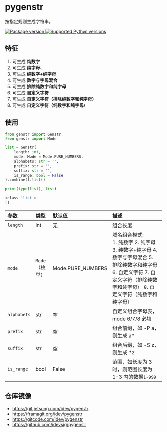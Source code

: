 # pygenstr

按指定规则生成字符串。   

<a href="https://pypi.org/project/genstr" target="_blank">
    <img src="https://img.shields.io/pypi/v/genstr.svg" alt="Package version">
</a>

<a href="https://pypi.org/project/genstr" target="_blank">
    <img src="https://img.shields.io/pypi/pyversions/genstr.svg" alt="Supported Python versions">
</a>

## 特征
1. 可生成 **纯数字**
2. 可生成 **纯字母**、
3. 可生成 **纯数字+纯字母**
4. 可生成 **数字与字母混合**
5. 可生成 **排除纯数字和纯字母**
6. 可生成 **自定义字符**
7. 可生成 **自定义字符（排除纯数字和纯字母）**
8. 可生成 **自定义字符（纯数字和纯字母）**

## 使用
```python
from genstr import Genstr
from genstr import Mode

list = Genstr(
    length: int,
    mode: Mode = Mode.PURE_NUMBERS,
    alphabets: str = '',
    prefix: str = '',
    suffix: str = '',
    is_range: bool = False
).combine().list()

print(type(list), list)
```

```bash
<class 'list'>
[]
```

|参数|类型|默认值|描述|
|:---|:---|:---|:---|
| `length` | int | 无 | 组合长度 |
| `mode` | `Mode`（枚举） | Mode.PURE_NUMBERS | 域名组合模式: <br/>1. 纯数字 2. 纯字母 3. 纯数字+纯字母 4. 数字与字母混合 5. 排除纯数字和纯字母 6. 自定义字符 7. 自定义字符（排除纯数字和纯字母） 8. 自定义字符（纯数字和纯字母）|    
| `alphabets` | str | 空 | 自定义组合字母表，mode 6/7/8 必填      
| `prefix` | str | 空 | 组合前缀，如 -P a，则生成 a*
| `suffix` | str | 空 | 组合后缀，如 -S z，则生成 *z
| `is_range` | bool | False | 范围，如长度为 3 时，则范围长度为 1-3 内的数据`1~999`

## 仓库镜像

- https://git.jetsung.com/idev/pygenstr
- https://framagit.org/idev/pygenstr
- https://gitcode.com/idev/pygenstr
- https://github.com/idevsig/pygenstr